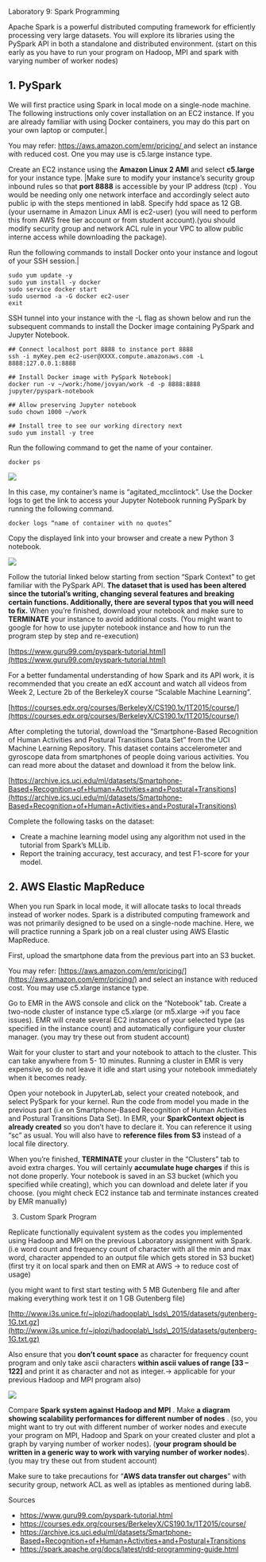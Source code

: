 Laboratory 9: Spark Programming




Apache Spark is a powerful distributed computing framework for efficiently processing very large datasets. You will explore its libraries using the PySpark API in both a standalone and distributed environment. (start on this early as you have to run your program on Hadoop, MPI and spark with varying number of worker nodes)

## **1. PySpark**

We will first practice using Spark in local mode on a single-node machine. The following instructions only cover installation on an EC2 instance. If you are already familiar with using Docker containers, you may do this part on your own laptop or computer.|

You may refer: [https://aws.amazon.com/emr/pricing/ ](https://aws.amazon.com/emr/pricing/)and select an instance with reduced cost. One you may use is c5.large instance type.

Create an EC2 instance using the **Amazon Linux 2 AMI** and select **c5.large** for your instance type.
|Make sure to modify your instance’s security group inbound rules so that **port 8888** is accessible by your IP address (tcp) . You would be needing only one network interface and accordingly select auto public ip with the steps mentioned in lab8. Specify hdd space as 12 GB. (your username in Amazon Linux AMI is ec2-user) (you will need to perform this from AWS free tier account or from student account).(you should modify security group and network ACL rule in your VPC to allow public interne access while downloading the package).

Run the following commands to install Docker onto your instance and logout of your SSH session.|

```
sudo yum update -y
sudo yum install -y docker
sudo service docker start
sudo usermod -a -G docker ec2-user
exit
```

SSH tunnel into your instance with the -L flag as shown below and run the subsequent commands to install the Docker image containing PySpark and Jupyter Notebook.

```
## Connect localhost port 8888 to instance port 8888
ssh -i myKey.pem ec2-user@XXXX.compute.amazonaws.com -L 8888:127.0.0.1:8888

## Install Docker image with PySpark Notebook|
docker run -v ~/work:/home/jovyan/work -d -p 8888:8888 jupyter/pyspark-notebook

## Allow preserving Jupyter notebook
sudo chown 1000 ~/work

## Install tree to see our working directory next
sudo yum install -y tree

```
Run the following command to get the name of your container.

```
docker ps
```
![](lab9-f20.001.png)

In this case, my container’s name is “agitated\_mcclintock”. Use the Docker logs to get the link to access your Jupyter Notebook running PySpark by running the following command.

```
docker logs “name of container with no quotes”
```

Copy the displayed link into your browser and create a new Python 3 notebook.

![](lab9-f20.002.png)

Follow the tutorial linked below starting from section “Spark Context” to get familiar with the PySpark API. **The dataset that is used has been altered since the tutorial’s writing, changing several features and breaking certain functions. Additionally, there are several typos that you will need to fix.** When you’re finished, download your notebook and make sure to **TERMINATE** your instance to avoid additional costs. (You might want to google for how to use jupyter notebook instance and how to run the program step by step and re-execution)

[https://www.guru99.com/pyspark-tutorial.html](https://www.guru99.com/pyspark-tutorial.html)

For a better fundamental understanding of how Spark and its API work, it is recommended that you create an edX account and watch all videos from Week 2, Lecture 2b of the BerkeleyX course “Scalable Machine Learning”.

[https://courses.edx.org/courses/BerkeleyX/CS190.1x/1T2015/course/](https://courses.edx.org/courses/BerkeleyX/CS190.1x/1T2015/course/)

After completing the tutorial, download the “Smartphone-Based Recognition of Human Activities and Postural Transitions Data Set” from the UCI Machine Learning Repository. This dataset contains accelerometer and gyroscope data from smartphones of people doing various activities. You can read more about the dataset and download it from the below link.

[https://archive.ics.uci.edu/ml/datasets/Smartphone-Based+Recognition+of+Human+Activities+and+Postural+Transitions](https://archive.ics.uci.edu/ml/datasets/Smartphone-Based+Recognition+of+Human+Activities+and+Postural+Transitions)

Complete the following tasks on the dataset:

- Create a machine learning model using any algorithm not used in the tutorial from Spark’s MLLib.
- Report the training accuracy, test accuracy, and test F1-score for your model.

## **2. AWS Elastic MapReduce**

When you run Spark in local mode, it will allocate tasks to local threads instead of worker nodes. Spark is a distributed computing framework and was not primarily designed to be used on a single-node machine. Here, we will practice running a Spark job on a real cluster using AWS Elastic MapReduce.

First, upload the smartphone data from the previous part into an S3 bucket.

You may refer: [https://aws.amazon.com/emr/pricing/](https://aws.amazon.com/emr/pricing/) and select an instance with reduced cost. You may use c5.xlarge instance type.

Go to EMR in the AWS console and click on the “Notebook” tab. Create a two-node cluster of instance type c5.xlarge (or m5.xlarge ->if you face issues). EMR will create several EC2 instances of your selected type (as specified in the instance count) and automatically configure your cluster manager. (you may try these out from student account)

Wait for your cluster to start and your notebook to attach to the cluster. This can take anywhere from 5- 10 minutes. Running a cluster in EMR is very expensive, so do not leave it idle and start using your notebook immediately when it becomes ready.

Open your notebook in JupyterLab, select your created notebook, and select PySpark for your kernel. Run the code from model you made in the previous part (i.e on Smartphone-Based Recognition of Human Activities and Postural Transitions Data Set). In EMR, your **SparkContext object is already created** so you don’t have to declare it. You can reference it using “sc” as usual. You will also have to **reference files from S3** instead of a local file directory.

When you’re finished, **TERMINATE** your cluster in the “Clusters” tab to avoid extra charges. You will certainly **accumulate huge charges** if this is not done properly. Your notebook is saved in an S3 bucket (which you specified while creating), which you can download and delete later if you choose. (you might check EC2 instance tab and terminate instances created by EMR manually)

3. Custom Spark Program

Replicate functionally equivalent system as the codes you implemented using Hadoop and MPI on the previous Laboratory assignment with Spark. (i.e word count and frequency count of character with all the min and max word, character appended to an output file which gets stored in S3 bucket) (first try it on local spark and then on EMR at AWS -> to reduce cost of usage)

(you might want to first start testing with 5 MB Gutenberg file and after making everything work test it on 1 GB Gutenberg file)

[http://www.i3s.unice.fr/~jplozi/hadooplab\_lsds\_2015/datasets/gutenberg-1G.txt.gz](http://www.i3s.unice.fr/~jplozi/hadooplab\_lsds\_2015/datasets/gutenberg-1G.txt.gz)

Also ensure that you **don’t count space** as character for frequency count program and only take ascii characters **within ascii values of range [33 – 122]** and print it as character and not as integer.-> applicable for your previous Hadoop and MPI program also)

![](lab9-f20.006.png)

Compare **Spark system against Hadoop and MPI** . Make **a diagram showing scalability performances for different number of nodes** . (so, you might want to try out with different number of worker nodes and execute your program on MPI, Hadoop and Spark on your created cluster and plot a graph by varying number of worker nodes). (**your program should be written in a generic way to work with varying number of worker nodes**). (you may try these out from student account)

Make sure to take precautions for “**AWS data transfer out charges**” with security group, network ACL as well as iptables as mentioned during lab8.

Sources

* https://www.guru99.com/pyspark-tutorial.html 
* https://courses.edx.org/courses/BerkeleyX/CS190.1x/1T2015/course/ 
* https://archive.ics.uci.edu/ml/datasets/Smartphone-Based+Recognition+of+Human+Activities+and+Postural+Transitions 
* https://spark.apache.org/docs/latest/rdd-programming-guide.html
